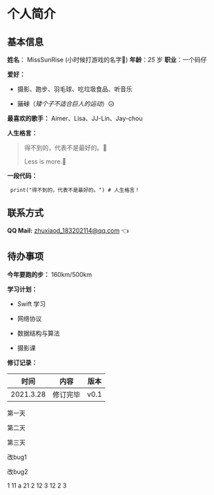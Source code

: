 # 个人简介

## 基本信息

**姓名**： MissSunRise (小时候打游戏的名字🤣)	**年龄**：*25* 岁	**职业**：一个码仔

**爱好：**



- 摄影、跑步、羽毛球、吃垃圾食品、听音乐

- ~~篮球~~（*矮个子不适合巨人的运动*）😥

  

**最喜欢的歌手：** Aimer、Lisa、JJ-Lin、Jay-chou

**人生格言：**

> 得不到的，代表不是最好的。🧐
>
> Less is more.🙂

**一段代码：**

``` print("得不到的，代表不是最好的。") # 人生格言！```



## 联系方式

**QQ Mail:** zhuxiaod_183202114@qq.com 👈



## 待办事项

**今年要跑的步：** 160km/500km

**学习计划：**



- Swift 学习

- 网络协议

- 数据结构与算法

- 摄影课

  

**修订记录：**

|   时间    |   内容   | 版本 |
| :-------: | :------: | :--: |
| 2021.3.28 | 修订完毕 | v0.1 |

第一天

第二天

第三天

改bug1

改bug2

1
11
a
21
2
12
3
12
2
3
